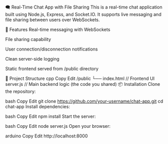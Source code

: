 🗨️ Real-Time Chat App with File Sharing
This is a real-time chat application built using Node.js, Express, and Socket.IO. It supports live messaging and file sharing between users over WebSockets.

🚀 Features
Real-time messaging with WebSockets

File sharing capability

User connection/disconnection notifications

Clean server-side logging

Static frontend served from /public directory

📂 Project Structure
cpp
Copy
Edit
/public
  └── index.html         // Frontend UI
server.js                // Main backend logic (the code you shared)
📦 Installation
Clone the repository:

bash
Copy
Edit
git clone https://github.com/your-username/chat-app.git
cd chat-app
Install dependencies:

bash
Copy
Edit
npm install
Start the server:

bash
Copy
Edit
node server.js
Open your browser:

arduino
Copy
Edit
http://localhost:8000
